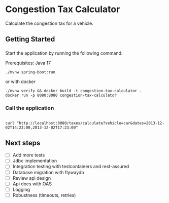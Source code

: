 # Congestion Tax Calculator


Calculate the congestion tax for a vehicle.



## Getting Started


###

Start the application by running the following command:

Prerequisites: Java 17

```shell
./mvnw spring-boot:run
```

or with docker

```shell
./mvnw verify && docker build -t congestion-tax-calculator .
docker run -p 8080:8080 congestion-tax-calculator
```

### Call the application

```shell

curl "http://localhost:8080/taxes/calculate?vehicle=car&dates=2013-12-02T14:23:00,2013-12-02T17:23:00"

```


## Next steps

- [ ] Add more tests
- [ ] Jdbc implementation
- [ ] Integration testing with testcontainers and rest-assured
- [ ] Database migration with flywaydb
- [ ] Review api design
- [ ] Api docs with OAS
- [ ] Logging
- [ ] Robustness (timeouts, retries)
